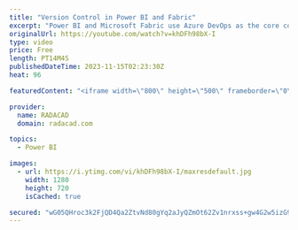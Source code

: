 ```yaml
---
title: "Version Control in Power BI and Fabric"
excerpt: "Power BI and Microsoft Fabric use Azure DevOps as the core component for their version and source control. The integration with Azure DevOps and Git helps maintain a copy of the source code and version it. It allows access to it anytime needed, plus the multi-development aspect added. In this article"
originalUrl: https://youtube.com/watch?v=khDFh98bX-I
type: video
price: Free
length: PT14M4S
publishedDateTime: 2023-11-15T02:23:30Z
heat: 96

featuredContent: "<iframe width=\"800\" height=\"500\" frameborder=\"0\" src=\"https://www.youtube.com/embed/khDFh98bX-I\" allow=\"accelerometer; autoplay; encrypted-media; gyroscope; picture-in-picture\" allowfullscreen></iframe>"

provider:
  name: RADACAD
  domain: radacad.com

topics:
  - Power BI

images:
  - url: https://i.ytimg.com/vi/khDFh98bX-I/maxresdefault.jpg
    width: 1280
    height: 720
    isCached: true

secured: "wG05QHroc3k2FjQD4Qa2ZtvNd80gYq2aJyQZmOt62Zv1nrxss+gw4G2w5izG9ORfUW1OS4xP9tOs4UG3Q/LSKPWaolA41oe6UhwXsH23gDOmwJ6P+sobuVtaJNZQNLZucJHC+SYN+z1kxckOwCP5jfoo0XxMEi1aCUgeTLSAxf8n5FYAs68BpEMHr3zGMUMwAv0Gmq9DSlhPaPZRU8M5h/zB4qKjjgjLkCdpdzLB5UC9lXmg7DvVxM3xKsHChll2AOc76QYARyPR9cXrTaGDQvbMs9wyuKaQ1QAw5LyoXojuGZ4HLy+ZdUpGt73GxIC2yfZAKOtPJRUqebxEtzZ8wFFnr8VxfQm253uC2zBjPqwbgbjveuOHB4QnH6RdD8XBpUpC2j8UllpDr0ImH5RbTtMBt94tRDApDQiIhhcxiig=;TbS1WID0ekIfHXmDLr6NZw=="
---
```


